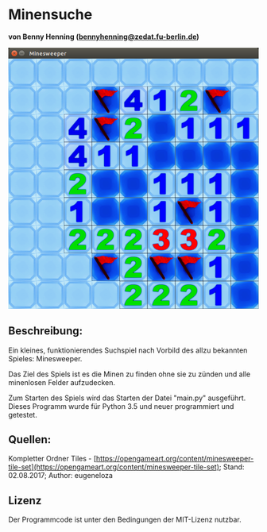 
# Minensuche

**von Benny Henning (bennyhenning@zedat.fu-berlin.de)**

![Minensuche von Benny Henning](minensuche.png)

## Beschreibung:

Ein kleines, funktionierendes Suchspiel nach Vorbild des allzu bekannten Spieles: Minesweeper.

Das Ziel des Spiels ist es die Minen zu finden ohne sie zu zünden und alle minenlosen Felder aufzudecken.

Zum Starten des Spiels wird das Starten der Datei "main.py" ausgeführt.
Dieses Programm wurde für Python 3.5 und neuer programmiert und getestet.

## Quellen:

Kompletter Ordner Tiles - [https://opengameart.org/content/minesweeper-tile-set](https://opengameart.org/content/minesweeper-tile-set); Stand: 02.08.2017; Author: eugeneloza

## Lizenz

Der Programmcode ist unter den Bedingungen der MIT-Lizenz nutzbar.

